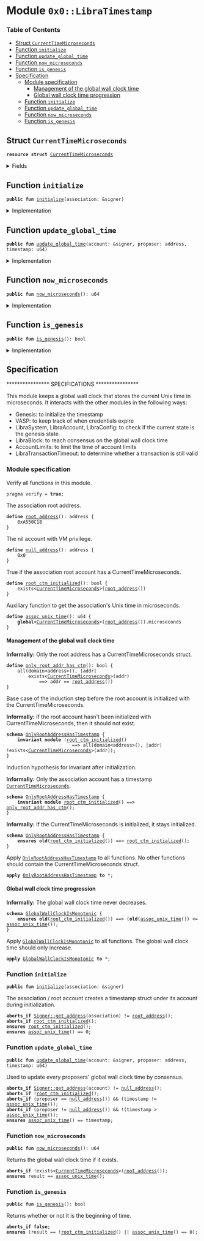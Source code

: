
<a name="0x0_LibraTimestamp"></a>

# Module `0x0::LibraTimestamp`

### Table of Contents

-  [Struct `CurrentTimeMicroseconds`](#0x0_LibraTimestamp_CurrentTimeMicroseconds)
-  [Function `initialize`](#0x0_LibraTimestamp_initialize)
-  [Function `update_global_time`](#0x0_LibraTimestamp_update_global_time)
-  [Function `now_microseconds`](#0x0_LibraTimestamp_now_microseconds)
-  [Function `is_genesis`](#0x0_LibraTimestamp_is_genesis)
-  [Specification](#0x0_LibraTimestamp_Specification)
    -  [Module specification](#0x0_LibraTimestamp_@Module_specification)
        -  [Management of the global wall clock time](#0x0_LibraTimestamp_@Management_of_the_global_wall_clock_time)
        -  [Global wall clock time progression](#0x0_LibraTimestamp_@Global_wall_clock_time_progression)
    -  [Function `initialize`](#0x0_LibraTimestamp_Specification_initialize)
    -  [Function `update_global_time`](#0x0_LibraTimestamp_Specification_update_global_time)
    -  [Function `now_microseconds`](#0x0_LibraTimestamp_Specification_now_microseconds)
    -  [Function `is_genesis`](#0x0_LibraTimestamp_Specification_is_genesis)



<a name="0x0_LibraTimestamp_CurrentTimeMicroseconds"></a>

## Struct `CurrentTimeMicroseconds`



<pre><code><b>resource</b> <b>struct</b> <a href="#0x0_LibraTimestamp_CurrentTimeMicroseconds">CurrentTimeMicroseconds</a>
</code></pre>



<details>
<summary>Fields</summary>


<dl>
<dt>

<code>microseconds: u64</code>
</dt>
<dd>

</dd>
</dl>


</details>

<a name="0x0_LibraTimestamp_initialize"></a>

## Function `initialize`



<pre><code><b>public</b> <b>fun</b> <a href="#0x0_LibraTimestamp_initialize">initialize</a>(association: &signer)
</code></pre>



<details>
<summary>Implementation</summary>


<pre><code><b>public</b> <b>fun</b> <a href="#0x0_LibraTimestamp_initialize">initialize</a>(association: &signer) {
    // Only callable by the <a href="Association.md#0x0_Association">Association</a> address
    Transaction::assert(<a href="Signer.md#0x0_Signer_address_of">Signer::address_of</a>(association) == 0xA550C18, 1);

    // TODO: Should the initialized value be passed in <b>to</b> genesis?
    <b>let</b> timer = <a href="#0x0_LibraTimestamp_CurrentTimeMicroseconds">CurrentTimeMicroseconds</a> { microseconds: 0 };
    move_to(association, timer);
}
</code></pre>



</details>

<a name="0x0_LibraTimestamp_update_global_time"></a>

## Function `update_global_time`



<pre><code><b>public</b> <b>fun</b> <a href="#0x0_LibraTimestamp_update_global_time">update_global_time</a>(account: &signer, proposer: address, timestamp: u64)
</code></pre>



<details>
<summary>Implementation</summary>


<pre><code><b>public</b> <b>fun</b> <a href="#0x0_LibraTimestamp_update_global_time">update_global_time</a>(
    account: &signer,
    proposer: address,
    timestamp: u64
) <b>acquires</b> <a href="#0x0_LibraTimestamp_CurrentTimeMicroseconds">CurrentTimeMicroseconds</a> {
    // Can only be invoked by LibraVM privilege.
    Transaction::assert(<a href="Signer.md#0x0_Signer_address_of">Signer::address_of</a>(account) == 0x0, 33);

    <b>let</b> global_timer = borrow_global_mut&lt;<a href="#0x0_LibraTimestamp_CurrentTimeMicroseconds">CurrentTimeMicroseconds</a>&gt;(0xA550C18);
    <b>if</b> (proposer == 0x0) {
        // NIL block with null address <b>as</b> proposer. Timestamp must be equal.
        Transaction::assert(timestamp == global_timer.microseconds, 5001);
    } <b>else</b> {
        // Normal block. Time must advance
        Transaction::assert(global_timer.microseconds &lt; timestamp, 5001);
    };
    global_timer.microseconds = timestamp;
}
</code></pre>



</details>

<a name="0x0_LibraTimestamp_now_microseconds"></a>

## Function `now_microseconds`



<pre><code><b>public</b> <b>fun</b> <a href="#0x0_LibraTimestamp_now_microseconds">now_microseconds</a>(): u64
</code></pre>



<details>
<summary>Implementation</summary>


<pre><code><b>public</b> <b>fun</b> <a href="#0x0_LibraTimestamp_now_microseconds">now_microseconds</a>(): u64 <b>acquires</b> <a href="#0x0_LibraTimestamp_CurrentTimeMicroseconds">CurrentTimeMicroseconds</a> {
    borrow_global&lt;<a href="#0x0_LibraTimestamp_CurrentTimeMicroseconds">CurrentTimeMicroseconds</a>&gt;(0xA550C18).microseconds
}
</code></pre>



</details>

<a name="0x0_LibraTimestamp_is_genesis"></a>

## Function `is_genesis`



<pre><code><b>public</b> <b>fun</b> <a href="#0x0_LibraTimestamp_is_genesis">is_genesis</a>(): bool
</code></pre>



<details>
<summary>Implementation</summary>


<pre><code><b>public</b> <b>fun</b> <a href="#0x0_LibraTimestamp_is_genesis">is_genesis</a>(): bool <b>acquires</b> <a href="#0x0_LibraTimestamp_CurrentTimeMicroseconds">CurrentTimeMicroseconds</a> {
    !exists&lt;<a href="#0x0_LibraTimestamp_CurrentTimeMicroseconds">CurrentTimeMicroseconds</a>&gt;(0xA550C18) || <a href="#0x0_LibraTimestamp_now_microseconds">now_microseconds</a>() == 0
}
</code></pre>



</details>

<a name="0x0_LibraTimestamp_Specification"></a>

## Specification


**************** SPECIFICATIONS ****************

This module keeps a global wall clock that stores the current Unix time in microseconds.
It interacts with the other modules in the following ways:
* Genesis: to initialize the timestamp
* VASP: to keep track of when credentials expire
* LibraSystem, LibraAccount, LibraConfig: to check if the current state is the genesis state
* LibraBlock: to reach consensus on the global wall clock time
* AccountLimits: to limit the time of account limits
* LibraTransactionTimeout: to determine whether a transaction is still valid


<a name="0x0_LibraTimestamp_@Module_specification"></a>

### Module specification


Verify all functions in this module.


<pre><code>pragma verify = <b>true</b>;
</code></pre>


The association root address.


<a name="0x0_LibraTimestamp_root_address"></a>


<pre><code><b>define</b> <a href="#0x0_LibraTimestamp_root_address">root_address</a>(): address {
    0xA550C18
}
</code></pre>


The nil account with VM privilege.


<a name="0x0_LibraTimestamp_null_address"></a>


<pre><code><b>define</b> <a href="#0x0_LibraTimestamp_null_address">null_address</a>(): address {
    0x0
}
</code></pre>


True if the association root account has a CurrentTimeMicroseconds.


<a name="0x0_LibraTimestamp_root_ctm_initialized"></a>


<pre><code><b>define</b> <a href="#0x0_LibraTimestamp_root_ctm_initialized">root_ctm_initialized</a>(): bool {
    exists&lt;<a href="#0x0_LibraTimestamp_CurrentTimeMicroseconds">CurrentTimeMicroseconds</a>&gt;(<a href="#0x0_LibraTimestamp_root_address">root_address</a>())
}
</code></pre>


Auxiliary function to get the association's Unix time in microseconds.


<a name="0x0_LibraTimestamp_assoc_unix_time"></a>


<pre><code><b>define</b> <a href="#0x0_LibraTimestamp_assoc_unix_time">assoc_unix_time</a>(): u64 {
    <b>global</b>&lt;<a href="#0x0_LibraTimestamp_CurrentTimeMicroseconds">CurrentTimeMicroseconds</a>&gt;(<a href="#0x0_LibraTimestamp_root_address">root_address</a>()).microseconds
}
</code></pre>



<a name="0x0_LibraTimestamp_@Management_of_the_global_wall_clock_time"></a>

#### Management of the global wall clock time


**Informally:** Only the root address has a CurrentTimeMicroseconds struct.


<a name="0x0_LibraTimestamp_only_root_addr_has_ctm"></a>


<pre><code><b>define</b> <a href="#0x0_LibraTimestamp_only_root_addr_has_ctm">only_root_addr_has_ctm</a>(): bool {
    all(domain&lt;address&gt;(), |addr|
        exists&lt;<a href="#0x0_LibraTimestamp_CurrentTimeMicroseconds">CurrentTimeMicroseconds</a>&gt;(addr)
            ==&gt; addr == <a href="#0x0_LibraTimestamp_root_address">root_address</a>())
}
</code></pre>




<a name="0x0_LibraTimestamp_OnlyRootAddressHasTimestamp"></a>

Base case of the induction step before the root
account is initialized with the CurrentTimeMicroseconds.

**Informally:** If the root account hasn't been initialized with
CurrentTimeMicroseconds, then it should not exist.


<pre><code><b>schema</b> <a href="#0x0_LibraTimestamp_OnlyRootAddressHasTimestamp">OnlyRootAddressHasTimestamp</a> {
    <b>invariant</b> <b>module</b> !<a href="#0x0_LibraTimestamp_root_ctm_initialized">root_ctm_initialized</a>()
                        ==&gt; all(domain&lt;address&gt;(), |addr| !exists&lt;<a href="#0x0_LibraTimestamp_CurrentTimeMicroseconds">CurrentTimeMicroseconds</a>&gt;(addr));
}
</code></pre>


Induction hypothesis for invariant after initialization.

**Informally:** Only the association account has a timestamp
<code><a href="#0x0_LibraTimestamp_CurrentTimeMicroseconds">CurrentTimeMicroseconds</a></code>.


<pre><code><b>schema</b> <a href="#0x0_LibraTimestamp_OnlyRootAddressHasTimestamp">OnlyRootAddressHasTimestamp</a> {
    <b>invariant</b> <b>module</b> <a href="#0x0_LibraTimestamp_root_ctm_initialized">root_ctm_initialized</a>() ==&gt; <a href="#0x0_LibraTimestamp_only_root_addr_has_ctm">only_root_addr_has_ctm</a>();
}
</code></pre>


**Informally:** If the CurrentTimeMicroseconds is initialized, it stays initialized.


<pre><code><b>schema</b> <a href="#0x0_LibraTimestamp_OnlyRootAddressHasTimestamp">OnlyRootAddressHasTimestamp</a> {
    <b>ensures</b> <b>old</b>(<a href="#0x0_LibraTimestamp_root_ctm_initialized">root_ctm_initialized</a>()) ==&gt; <a href="#0x0_LibraTimestamp_root_ctm_initialized">root_ctm_initialized</a>();
}
</code></pre>



Apply
<code><a href="#0x0_LibraTimestamp_OnlyRootAddressHasTimestamp">OnlyRootAddressHasTimestamp</a></code> to all functions.
No other functions should contain the CurrentTimeMicroseconds struct.


<pre><code><b>apply</b> <a href="#0x0_LibraTimestamp_OnlyRootAddressHasTimestamp">OnlyRootAddressHasTimestamp</a> <b>to</b> *;
</code></pre>




<a name="0x0_LibraTimestamp_@Global_wall_clock_time_progression"></a>

#### Global wall clock time progression



<a name="0x0_LibraTimestamp_GlobalWallClockIsMonotonic"></a>

**Informally:** The global wall clock time never decreases.


<pre><code><b>schema</b> <a href="#0x0_LibraTimestamp_GlobalWallClockIsMonotonic">GlobalWallClockIsMonotonic</a> {
    <b>ensures</b> <b>old</b>(<a href="#0x0_LibraTimestamp_root_ctm_initialized">root_ctm_initialized</a>()) ==&gt; (<b>old</b>(<a href="#0x0_LibraTimestamp_assoc_unix_time">assoc_unix_time</a>()) &lt;= <a href="#0x0_LibraTimestamp_assoc_unix_time">assoc_unix_time</a>());
}
</code></pre>



Apply
<code><a href="#0x0_LibraTimestamp_GlobalWallClockIsMonotonic">GlobalWallClockIsMonotonic</a></code> to all functions.
The global wall clock time should only increase.


<pre><code><b>apply</b> <a href="#0x0_LibraTimestamp_GlobalWallClockIsMonotonic">GlobalWallClockIsMonotonic</a> <b>to</b> *;
</code></pre>




<a name="0x0_LibraTimestamp_Specification_initialize"></a>

### Function `initialize`


<pre><code><b>public</b> <b>fun</b> <a href="#0x0_LibraTimestamp_initialize">initialize</a>(association: &signer)
</code></pre>



The association / root account creates a timestamp struct
under its account during initialization.


<pre><code><b>aborts_if</b> <a href="Signer.md#0x0_Signer_get_address">Signer::get_address</a>(association) != <a href="#0x0_LibraTimestamp_root_address">root_address</a>();
<b>aborts_if</b> <a href="#0x0_LibraTimestamp_root_ctm_initialized">root_ctm_initialized</a>();
<b>ensures</b> <a href="#0x0_LibraTimestamp_root_ctm_initialized">root_ctm_initialized</a>();
<b>ensures</b> <a href="#0x0_LibraTimestamp_assoc_unix_time">assoc_unix_time</a>() == 0;
</code></pre>



<a name="0x0_LibraTimestamp_Specification_update_global_time"></a>

### Function `update_global_time`


<pre><code><b>public</b> <b>fun</b> <a href="#0x0_LibraTimestamp_update_global_time">update_global_time</a>(account: &signer, proposer: address, timestamp: u64)
</code></pre>



Used to update every proposers' global wall
clock time by consensus.


<pre><code><b>aborts_if</b> <a href="Signer.md#0x0_Signer_get_address">Signer::get_address</a>(account) != <a href="#0x0_LibraTimestamp_null_address">null_address</a>();
<b>aborts_if</b> !<a href="#0x0_LibraTimestamp_root_ctm_initialized">root_ctm_initialized</a>();
<b>aborts_if</b> (proposer == <a href="#0x0_LibraTimestamp_null_address">null_address</a>()) && (timestamp != <a href="#0x0_LibraTimestamp_assoc_unix_time">assoc_unix_time</a>());
<b>aborts_if</b> (proposer != <a href="#0x0_LibraTimestamp_null_address">null_address</a>()) && !(timestamp &gt; <a href="#0x0_LibraTimestamp_assoc_unix_time">assoc_unix_time</a>());
<b>ensures</b> <a href="#0x0_LibraTimestamp_assoc_unix_time">assoc_unix_time</a>() == timestamp;
</code></pre>



<a name="0x0_LibraTimestamp_Specification_now_microseconds"></a>

### Function `now_microseconds`


<pre><code><b>public</b> <b>fun</b> <a href="#0x0_LibraTimestamp_now_microseconds">now_microseconds</a>(): u64
</code></pre>



Returns the global wall clock time if it exists.


<pre><code><b>aborts_if</b> !exists&lt;<a href="#0x0_LibraTimestamp_CurrentTimeMicroseconds">CurrentTimeMicroseconds</a>&gt;(<a href="#0x0_LibraTimestamp_root_address">root_address</a>());
<b>ensures</b> result == <a href="#0x0_LibraTimestamp_assoc_unix_time">assoc_unix_time</a>();
</code></pre>



<a name="0x0_LibraTimestamp_Specification_is_genesis"></a>

### Function `is_genesis`


<pre><code><b>public</b> <b>fun</b> <a href="#0x0_LibraTimestamp_is_genesis">is_genesis</a>(): bool
</code></pre>



Returns whether or not it is the beginning of time.


<pre><code><b>aborts_if</b> <b>false</b>;
<b>ensures</b> (result == !<a href="#0x0_LibraTimestamp_root_ctm_initialized">root_ctm_initialized</a>() || <a href="#0x0_LibraTimestamp_assoc_unix_time">assoc_unix_time</a>() == 0);
</code></pre>
